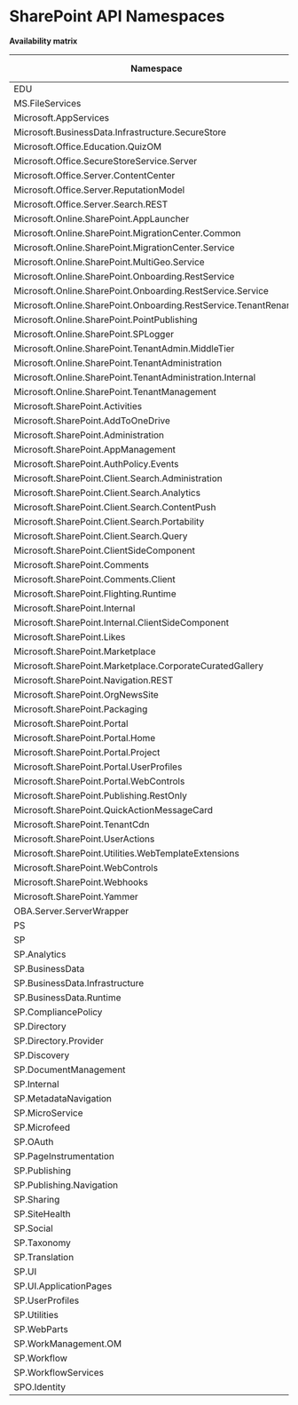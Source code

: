 # SharePoint API Namespaces

**Availability matrix**

Namespace | SPO | SPO (Target) | SP 2019 | SP 2016 | SP 2013
----------|-----|--------------|---------|---------|--------
EDU | ✖ | ✖ | ✖ | ✖ | ✔
MS.FileServices | ✔ | ✔ | ✔ | ✔ | ✖
Microsoft.AppServices | ✔ | ✔ | ✖ | ✖ | ✖
Microsoft.BusinessData.Infrastructure.SecureStore | ✔ | ✔ | ✖ | ✖ | ✖
Microsoft.Office.Education.QuizOM | ✖ | ✖ | ✖ | ✖ | ✔
Microsoft.Office.SecureStoreService.Server | ✔ | ✔ | ✖ | ✖ | ✖
Microsoft.Office.Server.ContentCenter | ✔ | ✔ | ✖ | ✖ | ✖
Microsoft.Office.Server.ReputationModel | ✔ | ✔ | ✔ | ✔ | ✔
Microsoft.Office.Server.Search.REST | ✔ | ✔ | ✔ | ✔ | ✔
Microsoft.Online.SharePoint.AppLauncher | ✔ | ✔ | ✖ | ✖ | ✖
Microsoft.Online.SharePoint.MigrationCenter.Common | ✔ | ✔ | ✖ | ✖ | ✖
Microsoft.Online.SharePoint.MigrationCenter.Service | ✔ | ✔ | ✖ | ✖ | ✖
Microsoft.Online.SharePoint.MultiGeo.Service | ✔ | ✔ | ✖ | ✖ | ✖
Microsoft.Online.SharePoint.Onboarding.RestService | ✔ | ✔ | ✖ | ✖ | ✖
Microsoft.Online.SharePoint.Onboarding.RestService.Service | ✔ | ✔ | ✖ | ✖ | ✖
Microsoft.Online.SharePoint.Onboarding.RestService.TenantRename | ✔ | ✔ | ✖ | ✖ | ✖
Microsoft.Online.SharePoint.PointPublishing | ✔ | ✔ | ✖ | ✖ | ✖
Microsoft.Online.SharePoint.SPLogger | ✔ | ✔ | ✖ | ✖ | ✖
Microsoft.Online.SharePoint.TenantAdmin.MiddleTier | ✔ | ✔ | ✖ | ✖ | ✖
Microsoft.Online.SharePoint.TenantAdministration | ✔ | ✔ | ✖ | ✖ | ✖
Microsoft.Online.SharePoint.TenantAdministration.Internal | ✔ | ✔ | ✖ | ✖ | ✖
Microsoft.Online.SharePoint.TenantManagement | ✔ | ✔ | ✖ | ✖ | ✖
Microsoft.SharePoint.Activities | ✔ | ✔ | ✔ | ✖ | ✖
Microsoft.SharePoint.AddToOneDrive | ✔ | ✔ | ✖ | ✖ | ✖
Microsoft.SharePoint.Administration | ✔ | ✔ | ✔ | ✔ | ✔
Microsoft.SharePoint.AppManagement | ✔ | ✔ | ✖ | ✖ | ✖
Microsoft.SharePoint.AuthPolicy.Events | ✔ | ✔ | ✖ | ✖ | ✖
Microsoft.SharePoint.Client.Search.Administration | ✔ | ✔ | ✔ | ✔ | ✔
Microsoft.SharePoint.Client.Search.Analytics | ✔ | ✔ | ✔ | ✔ | ✔
Microsoft.SharePoint.Client.Search.ContentPush | ✖ | ✖ | ✖ | ✖ | ✔
Microsoft.SharePoint.Client.Search.Portability | ✖ | ✖ | ✖ | ✖ | ✔
Microsoft.SharePoint.Client.Search.Query | ✔ | ✔ | ✔ | ✔ | ✔
Microsoft.SharePoint.ClientSideComponent | ✔ | ✔ | ✔ | ✔ | ✖
Microsoft.SharePoint.Comments | ✔ | ✔ | ✔ | ✖ | ✖
Microsoft.SharePoint.Comments.Client | ✔ | ✔ | ✔ | ✖ | ✖
Microsoft.SharePoint.Flighting.Runtime | ✔ | ✔ | ✖ | ✖ | ✖
Microsoft.SharePoint.Internal | ✔ | ✔ | ✔ | ✖ | ✖
Microsoft.SharePoint.Internal.ClientSideComponent | ✔ | ✔ | ✔ | ✖ | ✖
Microsoft.SharePoint.Likes | ✔ | ✔ | ✔ | ✖ | ✖
Microsoft.SharePoint.Marketplace | ✔ | ✔ | ✖ | ✖ | ✖
Microsoft.SharePoint.Marketplace.CorporateCuratedGallery | ✔ | ✔ | ✔ | ✖ | ✖
Microsoft.SharePoint.Navigation.REST | ✔ | ✔ | ✔ | ✔ | ✔
Microsoft.SharePoint.OrgNewsSite | ✔ | ✔ | ✖ | ✖ | ✖
Microsoft.SharePoint.Packaging | ✔ | ✔ | ✔ | ✔ | ✖
Microsoft.SharePoint.Portal | ✔ | ✔ | ✔ | ✔ | ✔
Microsoft.SharePoint.Portal.Home | ✔ | ✔ | ✔ | ✖ | ✖
Microsoft.SharePoint.Portal.Project | ✔ | ✔ | ✔ | ✔ | ✔
Microsoft.SharePoint.Portal.UserProfiles | ✔ | ✔ | ✔ | ✔ | ✔
Microsoft.SharePoint.Portal.WebControls | ✔ | ✔ | ✔ | ✔ | ✖
Microsoft.SharePoint.Publishing.RestOnly | ✔ | ✔ | ✖ | ✖ | ✖
Microsoft.SharePoint.QuickActionMessageCard | ✔ | ✔ | ✔ | ✖ | ✖
Microsoft.SharePoint.TenantCdn | ✔ | ✔ | ✖ | ✖ | ✖
Microsoft.SharePoint.UserActions | ✔ | ✔ | ✔ | ✖ | ✖
Microsoft.SharePoint.Utilities.WebTemplateExtensions | ✔ | ✔ | ✔ | ✖ | ✖
Microsoft.SharePoint.WebControls | ✔ | ✔ | ✔ | ✔ | ✖
Microsoft.SharePoint.Webhooks | ✔ | ✔ | ✔ | ✖ | ✖
Microsoft.SharePoint.Yammer | ✔ | ✔ | ✖ | ✖ | ✖
OBA.Server.ServerWrapper | ✔ | ✔ | ✖ | ✖ | ✖
PS | ✔ | ✔ | ✔ | ✔ | ✖
SP | ✔ | ✔ | ✔ | ✔ | ✔
SP.Analytics | ✔ | ✔ | ✔ | ✔ | ✔
SP.BusinessData | ✔ | ✔ | ✔ | ✔ | ✔
SP.BusinessData.Infrastructure | ✔ | ✔ | ✔ | ✔ | ✔
SP.BusinessData.Runtime | ✔ | ✔ | ✔ | ✔ | ✔
SP.CompliancePolicy | ✔ | ✔ | ✖ | ✖ | ✖
SP.Directory | ✔ | ✔ | ✔ | ✔ | ✖
SP.Directory.Provider | ✔ | ✔ | ✔ | ✔ | ✖
SP.Discovery | ✖ | ✖ | ✖ | ✖ | ✔
SP.DocumentManagement | ✔ | ✔ | ✔ | ✖ | ✖
SP.Internal | ✔ | ✔ | ✔ | ✖ | ✖
SP.MetadataNavigation | ✔ | ✔ | ✔ | ✖ | ✖
SP.MicroService | ✔ | ✔ | ✔ | ✖ | ✖
SP.Microfeed | ✔ | ✔ | ✔ | ✔ | ✔
SP.OAuth | ✔ | ✔ | ✔ | ✔ | ✖
SP.PageInstrumentation | ✔ | ✔ | ✖ | ✖ | ✖
SP.Publishing | ✔ | ✔ | ✔ | ✖ | ✔
SP.Publishing.Navigation | ✔ | ✔ | ✖ | ✖ | ✔
SP.Sharing | ✔ | ✔ | ✔ | ✔ | ✔
SP.SiteHealth | ✔ | ✔ | ✔ | ✔ | ✔
SP.Social | ✔ | ✔ | ✔ | ✔ | ✔
SP.Taxonomy | ✔ | ✔ | ✔ | ✔ | ✔
SP.Translation | ✔ | ✔ | ✔ | ✔ | ✔
SP.UI | ✖ | ✖ | ✖ | ✖ | ✔
SP.UI.ApplicationPages | ✔ | ✔ | ✔ | ✔ | ✔
SP.UserProfiles | ✔ | ✔ | ✔ | ✔ | ✔
SP.Utilities | ✔ | ✔ | ✔ | ✔ | ✔
SP.WebParts | ✔ | ✔ | ✔ | ✔ | ✔
SP.WorkManagement.OM | ✔ | ✔ | ✔ | ✔ | ✔
SP.Workflow | ✔ | ✔ | ✔ | ✔ | ✔
SP.WorkflowServices | ✔ | ✔ | ✔ | ✔ | ✔
SPO.Identity | ✔ | ✔ | ✖ | ✖ | ✖
